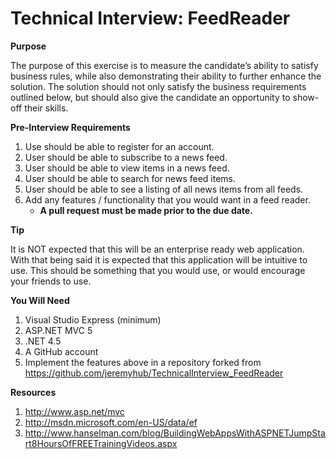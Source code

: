 Technical Interview: FeedReader
=============================
**Purpose**

The purpose of this exercise is to measure the candidate’s ability to satisfy business rules, while also demonstrating their ability to further enhance the solution. The solution should not only satisfy the business requirements outlined below, but should also give the candidate an opportunity to show-off their skills.

**Pre-Interview Requirements**

1. Use should be able to register for an account.
2. User should be able to subscribe to a news feed.
3. User should be able to view items in a news feed.
4. User should be able to search for news feed items.
5. User should be able to see a listing of all news items from all feeds.
6. Add any features / functionality that you would want in a feed reader.
    + **A pull request must be made prior to the due date.**

**Tip**

It is NOT expected that this will be an enterprise ready web application. With that being said it is expected that this application will be intuitive to use. This should be something that you would use, or would encourage your friends to use. 

**You Will Need**

1. Visual Studio Express (minimum)
2. ASP.NET MVC 5
3. .NET 4.5
4. A GitHub account
5. Implement the features above in a repository forked from https://github.com/jeremyhub/TechnicalInterview_FeedReader

**Resources**

1.	http://www.asp.net/mvc
2.	http://msdn.microsoft.com/en-US/data/ef
3.	http://www.hanselman.com/blog/BuildingWebAppsWithASPNETJumpStart8HoursOfFREETrainingVideos.aspx
